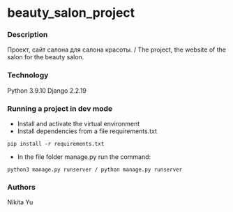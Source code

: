 # beauty_salon_project
### Description
Проект, сайт салона для салона красоты. / The project, the website of the salon for the beauty salon.
### Technology
Python 3.9.10
Django 2.2.19
### Running a project in dev mode
- Install and activate the virtual environment
- Install dependencies from a file requirements.txt
```
pip install -r requirements.txt
``` 
- In the file folder manage.py run the command:
```
python3 manage.py runserver / python manage.py runserver
```
### Аuthors
Nikita Yu
